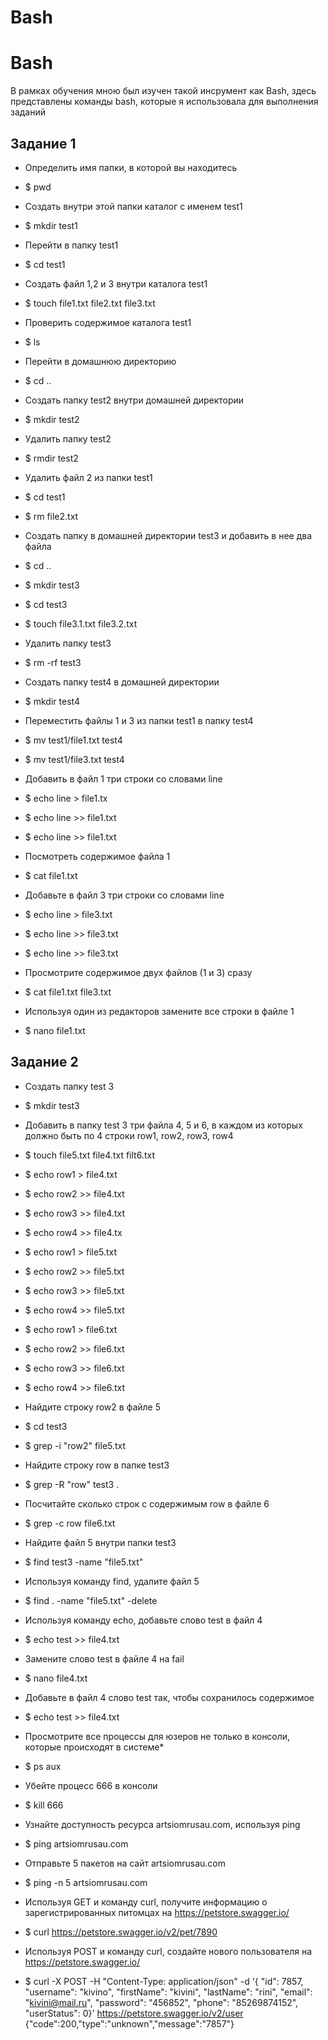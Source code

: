 # Bash
# Bash
В рамках обучения мною был изучен такой инсрумент как Bash, здесь представлены команды bash, которые я использовала для выполнения заданий

## Задание 1

- Определить имя папки, в которой вы находитесь                 
- $ pwd

- Создать внутри этой папки каталог с именем test1
- $ mkdir test1

- Перейти в папку test1
- $ cd test1

- Создать файл 1,2 и 3 внутри каталога test1
- $ touch file1.txt file2.txt file3.txt

- Проверить содержимое каталога test1
- $ ls

- Перейти в домашнюю директорию
- $ cd ..

- Создать папку test2 внутри домашней директории
- $ mkdir test2

- Удалить папку test2
- $ rmdir test2

- Удалить файл 2 из папки test1
- $ cd test1
- $ rm file2.txt

- Создать папку в домашней директории test3 и добавить в нее два файла
- $ cd ..
- $ mkdir test3
- $ cd test3
- $ touch file3.1.txt file3.2.txt

- Удалить папку test3
- $ rm -rf test3

- Создать папку test4 в домашней директории
- $ mkdir test4

- Переместить файлы 1 и 3 из папки test1 в папку test4
- $ mv test1/file1.txt test4
- $ mv test1/file3.txt test4

- Добавить в файл 1 три строки со словами line
- $ echo line > file1.tx
- $ echo line >> file1.txt
- $ echo line >> file1.txt

- Посмотреть содержимое файла 1
- $ cat file1.txt

- Добавьте в файл 3 три строки со словами line
- $ echo line > file3.txt
- $ echo line >> file3.txt
- $ echo line >> file3.txt

- Просмотрите содержимое двух файлов (1 и 3) сразу
- $ cat file1.txt file3.txt

- Используя один из редакторов замените все строки в файле 1
- $ nano file1.txt

## Задание 2

- Создать папку test 3
- $ mkdir test3

- Добавить в папку test 3 три файла 4, 5 и 6, в каждом из которых должно быть по 4 строки row1, row2, row3, row4
- $ touch file5.txt file4.txt filt6.txt
- $ echo row1 > file4.txt
- $ echo row2 >> file4.txt
- $ echo row3 >> file4.txt
- $ echo row4 >> file4.tx
- $ echo row1 > file5.txt
- $ echo row2 >> file5.txt
- $ echo row3 >> file5.txt
- $ echo row4 >> file5.txt
- $ echo row1 > file6.txt
- $ echo row2 >> file6.txt
- $ echo row3 >> file6.txt
- $ echo row4 >> file6.txt

- Найдите строку row2 в файле 5
- $ cd test3
- $ grep -i "row2" file5.txt

- Найдите строку row в папке test3
- $ grep -R "row" test3 .

- Посчитайте сколько строк с содержимым row в файле 6
- $ grep -c row file6.txt

- Найдите файл 5 внутри папки test3
- $ find test3 -name "file5.txt"

- Используя команду find, удалите файл 5
- $ find . -name "file5.txt" -delete

- Используя команду echo, добавьте слово test в файл 4
- $ echo test >> file4.txt

- Замените слово test в файле 4 на fail
- $ nano file4.txt

- Добавьте в файл 4 слово test так, чтобы сохранилось содержимое
- $ echo test >> file4.txt

- Просмотрите все процессы для юзеров не только в консоли, которые происходят в системе*
- $ ps aux

- Убейте процесс 666 в консоли
- $ kill 666

- Узнайте доступность ресурса artsiomrusau.com, используя ping
- $ ping artsiomrusau.com

- Отправьте 5 пакетов на сайт artsiomrusau.com
- $ ping -n 5 artsiomrusau.com

- Используя GET и команду curl, получите информацию о зарегистрированных питомцах на https://petstore.swagger.io/
- $ curl https://petstore.swagger.io/v2/pet/7890

- Используя POST и команду curl, создайте нового пользователя на https://petstore.swagger.io/
- $ curl -X POST -H "Content-Type: application/json" -d '{ "id": 7857, "username": "kivino", "firstName": "kivini", "lastName": "rini", "email": "kivini@mail.ru", "password": "456852", "phone": "85269874152", "userStatus": 0}' https://petstore.swagger.io/v2/user
{"code":200,"type":"unknown","message":"7857"}
